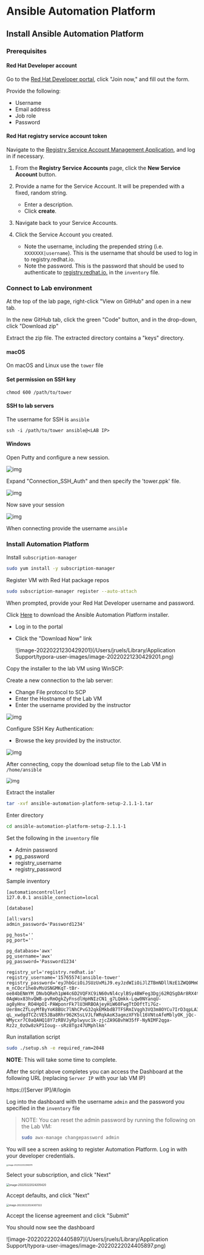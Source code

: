 # Ansible Automation Platform

## Install Ansible Automation Platform

### Prerequisites

#### Red Hat Developer account

Go to the [Red Hat Developer portal](https://developers.redhat.com/about), click "Join now," and fill out the form. 

Provide the following: 

* Username 
* Email address 
* Job role 
* Password 

#### Red Hat registry service account token

Navigate to the [Registry Service Account Management Application](https://access.redhat.com/terms-based-registry/), and log in if necessary.

1. From the **Registry Service Accounts** page, click the **New Service Account** button.

2. Provide a name for the Service Account. It will be prepended with a fixed, random string.

   - Enter a description.
   - Click **create**.

3. Navigate back to your Service Accounts.

4. Click the Service Account you created.

   - Note the username, including the prepended string (i.e. `XXXXXXX|username`). This is the username that should be used to log in to registry.redhat.io.
   - Note the password. This is the password that should be used to authenticate to [registry.redhat.io.](https://registry.redhat.io) in the `inventory` file.

   



### Connect to Lab environment

At the top of the lab page, right-click "View on GitHub" and open in a new tab. 

In the new GitHub tab, click the green "Code" button, and in the drop-down, click "Download zip"

Extract the zip file. The extracted directory contains a "keys" directory.

#### macOS

On macOS and Linux use the `tower` file

#### Set permission on SSH key

```
chmod 600 /path/to/tower
```

#### SSH to lab servers

The username for SSH is `ansible`

```
ssh -i /path/to/tower ansible@<LAB IP> 
```



#### Windows

Open Putty and configure a new session.

![img](https://jruels.github.io/int-docker-kube/labs/access_docker/index/C4EC1E64-175D-4C84-8C49-D938337FA35A.png)



Expand "Connection_SSH_Auth" and then specify the 'tower.ppk' file.



![img](https://jruels.github.io/int-docker-kube/labs/access_docker/index/6FFB137C-1AD8-48A1-97E6-F5F6DA4BC55B.png)



Now save your session

![img](https://jruels.github.io/int-docker-kube/labs/access_docker/index/FD3BA694-FD69-4C86-8EAF-4D5FC813EABA.png)



When connecting provide the username `ansible`

### Install Automation Platform 

Install `subscription-manager`

```bash
sudo yum install -y subscription-manager
```



Register VM with Red Hat package repos

```bash
sudo subscription-manager register --auto-attach
```



When prompted, provide your Red Hat Developer username and password.

Click [Here](https://access.redhat.com/downloads/content/480) to download the Ansible Automation Platform installer. 

* Log in to the portal 

* Click the "Download Now" link

  ![image-20220221230429201](/Users/jruels/Library/Application Support/typora-user-images/image-20220221230429201.png)

Copy the installer to the lab VM using WinSCP:



Create a new connection to the lab server:

- Change File protocol to SCP
- Enter the Hostname of the Lab VM
- Enter the username provided by the instructor

![img](https://winscp-static-746341.c.cdn77.org/data/media/screenshots/login.png?v=6990)



Configure SSH Key Authentication:

* Browse the key provided by the instructor.

![img](https://winscp-static-746341.c.cdn77.org/data/media/screenshots/login_authentication.png?v=6990)



After connecting, copy the download setup file to the Lab VM in `/home/ansible`

<img src="https://winscp-static-746341.c.cdn77.org/data/media/screenshots/commander.png?v=6990" alt="img" style="zoom:85%;" />



Extract the installer 

```bash
tar -xvf ansible-automation-platform-setup-2.1.1-1.tar
```



Enter directory 

```bash
cd ansible-automation-platform-setup-2.1.1-1
```



Set the following in the `inventory` file 

* Admin password 
* pg_password
* registry_username 
* registry_password 

Sample inventory 

```
[automationcontroller]
127.0.0.1 ansible_connection=local

[database]

[all:vars]
admin_password='Password1234'

pg_host=''
pg_port=''

pg_database='awx'
pg_username='awx'
pg_password='Password1234'

registry_url='registry.redhat.io'
registry_username='15765574|ansible-tower'
registry_password='eyJhbGciOiJSUzUxMiJ9.eyJzdWIiOiJlZTBmNDllNzE1ZWQ0MmQ3YjZkNzk2MWRiZDA1ZDgwNCJ9.APx3LOHNzp4O2pNewBL5X2CR84vJqL24wPBuEtUfQUU6ckP4CJcYIl2lyr9NQCcapG1rtoTiAp4NHstmroi-m_nCOcr1he8vMsUSNGMKqT-tBr-oe84bENmYM_DNvbQReh1pW4c6D2VQFXC9iN60vNl4cylBSy4BWFeg3Dgj62RQSgDAr8RX4twjh0BDbIE75IcVLK2cyvHTqmSst9kk0q9_iAAvGokxRkEHwurkPg6VCZ0MFG3O6GRtVCVS055mGR6P48Wzhwvm698GKHferVyt-0AqWox83hvQWB-pvRmOgkZyFnsdlHpHNIzCN1_g7LQmkk-Lqw0NYanqU-ag8yHnv_RO4HpOI-PAWponrFk7lU3HRBOAjeyHiW60FwgTtDOftTi7Gz-Uer8mcZfLoyMfByYoK8BUc7lNhCPvG32qkEMkbdB7TFSRmIVqgh3VQ3m8OYCu7IrD3qpLA3faydQIqa8h_XMs9umrSvpb7kctDVrTqwQvZp3rZqZbJE5-qL_xwdgdTCZcVE5JBa8Rhr962K5sLVJLfWRqkAoK3agmzXFYbl16VNtoAfeMblyOK_jQc-WMycxr7C0aQAHQ18Y7zRBVJyRplwyuc1k-zjcZA9GBvhW35fF-NyNIMF2qga-Rz2z_0zOw8zkP1Ioug--sRz8Tgz47UMphlkm'
```



Run installation script

```bash
sudo ./setup.sh -e required_ram=2048
```





**NOTE**: This will take some time to complete.



After the script above completes you can access the Dashboard at the following URL (replacing `Server IP` with your lab VM IP)  

https://[Server IP]/#/login



Log into the dashboard with the username `admin` and the password you specified in the `inventory` file



> NOTE: You can reset the admin password by running the following on the Lab VM:
>
> ```bash
> sudo awx-manage changepassword admin
> ```



You will see a screen asking to register Automation Platform. Log in with your developer credentials.

<img src="/Users/jruels/Library/Application Support/typora-user-images/image-20220222022946979.png" alt="image-20220222022946979" style="zoom: 33%;" />



Select your subscription, and click "Next"

<img src="/Users/jruels/Library/Application Support/typora-user-images/image-20220222024205420.png" alt="image-20220222024205420" style="zoom:50%;" />

Accept defaults, and click "Next"

<img src="/Users/jruels/Library/Application Support/typora-user-images/image-20220222024307322.png" alt="image-20220222024307322" style="zoom:45%;" />

Accept the license agreement and click "Submit"



You should now see the dashboard 

![image-20220222024405897](/Users/jruels/Library/Application Support/typora-user-images/image-20220222024405897.png)

> 
>
